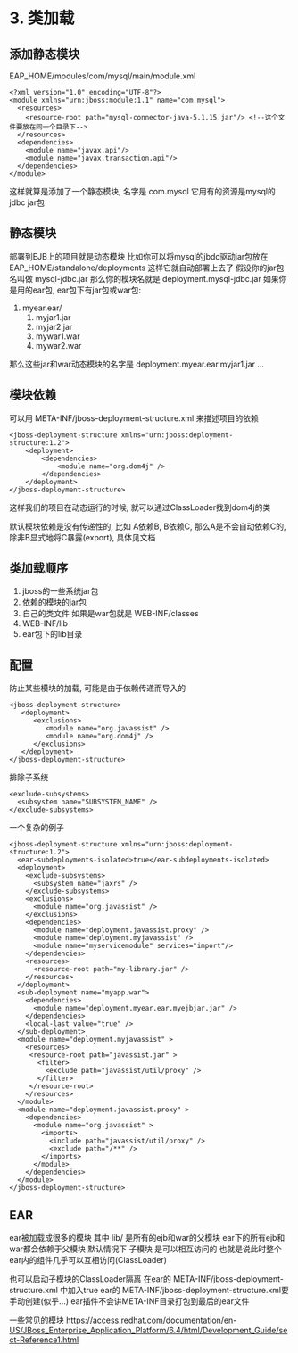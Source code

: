 # 3. 类加载 #

## 添加静态模块 ##
EAP_HOME/modules/com/mysql/main/module.xml 
```
<?xml version="1.0" encoding="UTF-8"?>
<module xmlns="urn:jboss:module:1.1" name="com.mysql">
  <resources>
    <resource-root path="mysql-connector-java-5.1.15.jar"/> <!--这个文件要放在同一个目录下-->
  </resources>
  <dependencies>
    <module name="javax.api"/>
    <module name="javax.transaction.api"/>
  </dependencies>
</module>
```
这样就算是添加了一个静态模块, 名字是 com.mysql
它用有的资源是mysql的jdbc jar包

## 静态模块 ##
部署到EJB上的项目就是动态模块
比如你可以将mysql的jbdc驱动jar包放在 EAP_HOME/standalone/deployments 这样它就自动部署上去了
假设你的jar包名叫做 mysql-jdbc.jar 那么你的模块名就是 deployment.mysql-jdbc.jar
如果你是用的ear包, ear包下有jar包或war包:

1. myear.ear/
	1. myjar1.jar
	2. myjar2.jar
	3. mywar1.war
	4. mywar2.war

那么这些jar和war动态模块的名字是 deployment.myear.ear.myjar1.jar ...

## 模块依赖 ##
可以用 META-INF/jboss-deployment-structure.xml 来描述项目的依赖
```
<jboss-deployment-structure xmlns="urn:jboss:deployment-structure:1.2">
    <deployment>
        <dependencies>
            <module name="org.dom4j" />
        </dependencies>
    </deployment>
</jboss-deployment-structure>
```
这样我们的项目在动态运行的时候, 就可以通过ClassLoader找到dom4j的类

默认模块依赖是没有传递性的, 比如 A依赖B, B依赖C, 那么A是不会自动依赖C的, 除非B显式地将C暴露(export), 具体见文档

## 类加载顺序 ##
1. jboss的一些系统jar包
2. 依赖的模块的jar包
3. 自己的类文件 如果是war包就是 WEB-INF/classes
4. WEB-INF/lib
5. ear包下的lib目录

## 配置 ##
<module name="模块名" optional="false" export="false" />

防止某些模块的加载, 可能是由于依赖传递而导入的
```
<jboss-deployment-structure>
   <deployment>
      <exclusions>
         <module name="org.javassist" />
         <module name="org.dom4j" />
      </exclusions>
   </deployment>
</jboss-deployment-structure>
```

排除子系统
```
<exclude-subsystems>
  <subsystem name="SUBSYSTEM_NAME" />
</exclude-subsystems>
```

一个复杂的例子
```
<jboss-deployment-structure xmlns="urn:jboss:deployment-structure:1.2">
  <ear-subdeployments-isolated>true</ear-subdeployments-isolated>
  <deployment>
    <exclude-subsystems>
      <subsystem name="jaxrs" />
    </exclude-subsystems>
    <exclusions>
      <module name="org.javassist" />
    </exclusions>
    <dependencies>
      <module name="deployment.javassist.proxy" />
      <module name="deployment.myjavassist" />
      <module name="myservicemodule" services="import"/>
    </dependencies>
    <resources>
      <resource-root path="my-library.jar" />
    </resources>
  </deployment>
  <sub-deployment name="myapp.war">
    <dependencies>
      <module name="deployment.myear.ear.myejbjar.jar" />
    </dependencies>
    <local-last value="true" />
  </sub-deployment>
  <module name="deployment.myjavassist" >
    <resources>
     <resource-root path="javassist.jar" >
       <filter>
         <exclude path="javassist/util/proxy" />
       </filter>
     </resource-root>
    </resources>
  </module>
  <module name="deployment.javassist.proxy" >
    <dependencies>
      <module name="org.javassist" >
        <imports>
          <include path="javassist/util/proxy" />
          <exclude path="/**" />
        </imports>
      </module>
    </dependencies>
  </module>
</jboss-deployment-structure>
```

## EAR ##
ear被加载成很多的模块
其中 lib/ 是所有的ejb和war的父模块
ear下的所有ejb和war都会依赖于父模块
默认情况下 子模块 是可以相互访问的
也就是说此时整个ear内的组件几乎可以互相访问(ClassLoader)

也可以启动子模块的ClassLoader隔离
在ear的 META-INF/jboss-deployment-structure.xml 中加入<ear-subdeployments-isolated>true</ear-subdeployments-isolated>
ear的 META-INF/jboss-deployment-structure.xml要手动创建(似乎...)
ear插件不会讲META-INF目录打包到最后的ear文件

一些常见的模块
https://access.redhat.com/documentation/en-US/JBoss_Enterprise_Application_Platform/6.4/html/Development_Guide/sect-Reference1.html